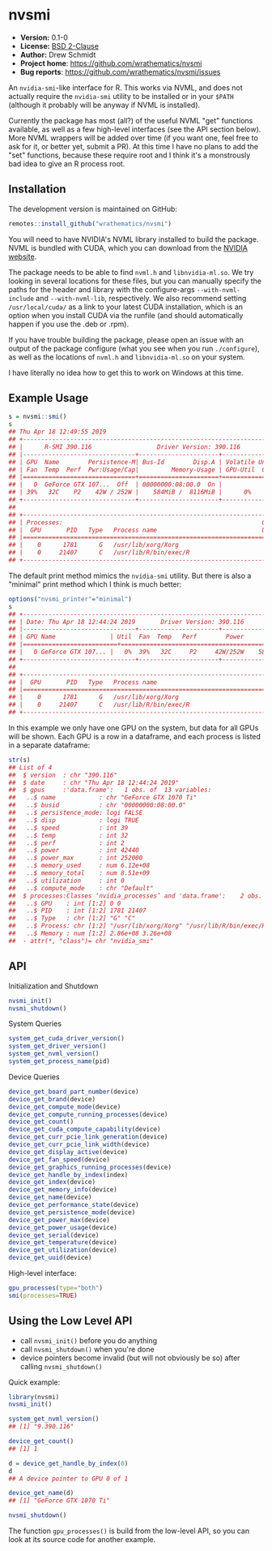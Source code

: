 # nvsmi

* **Version:** 0.1-0
* **License:** [BSD 2-Clause](http://opensource.org/licenses/BSD-2-Clause)
* **Author:** Drew Schmidt
* **Project home**: https://github.com/wrathematics/nvsmi
* **Bug reports**: https://github.com/wrathematics/nvsmi/issues


An `nvidia-smi`-like interface for R. This works via NVML, and does not actually require the `nvidia-smi` utility to be installed or in your `$PATH` (although it probably will be anyway if NVML is installed).

Currently the package has most (all?) of the useful NVML "get" functions available, as well as a few high-level interfaces (see the API section below). More NVML wrappers will be added over time (if you want one, feel free to ask for it, or better yet, submit a PR). At this time I have no plans to add the "set" functions, because these require root and I think it's a monstrously bad idea to give an R process root.



## Installation

The development version is maintained on GitHub:

```r
remotes::install_github("wrathematics/nvsmi")
```

You will need to have NVIDIA's NVML library installed to build the package. NVML is bundled with CUDA, which you can download from the [NVIDIA website](https://developer.nvidia.com/cuda-downloads).

The package needs to be able to find `nvml.h` and `libnvidia-ml.so`. We try looking in several locations for these files, but you can manually specify the paths for the header and library with the configure-args `--with-nvml-include` and `--with-nvml-lib`, respectively. We also recommend setting `/usr/local/cuda/` as a link to your latest CUDA installation, which is an option when you install CUDA via the runfile (and should automatically happen if you use the .deb or .rpm). 

If you have trouble building the package, please open an issue with an output of the package configure (what you see when you run `./configure`), as well as the locations of `nvml.h` and `libnvidia-ml.so` on your system.

I have literally no idea how to get this to work on Windows at this time.



## Example Usage

```r
s = nvsmi::smi()
s
## Thu Apr 18 12:49:55 2019 
## +-----------------------------------------------------------------------------+
## |      R-SMI 390.116                  Driver Version: 390.116                 |
## |-------------------------------+----------------------+----------------------+
## | GPU  Name        Persistence-M| Bus-Id        Disp.A | Volatile Uncorr. ECC |
## | Fan  Temp  Perf  Pwr:Usage/Cap|         Memory-Usage | GPU-Util  Compute M. |
## |===============================+======================+======================|
## |   0  GeForce GTX 107...  Off  | 00000000:08:00.0  On |
## | 39%   32C    P2    42W / 252W |    584MiB /  8116MiB |      0%      Default |
## +-------------------------------+----------------------+----------------------+
## 
## +-----------------------------------------------------------------------------+
## | Processes:                                                       GPU Memory |
## |  GPU       PID   Type   Process name                             Usage      |
## |=============================================================================|
## |    0      1781      G   /usr/lib/xorg/Xorg                           273MiB |
## |    0     21407      C   /usr/lib/R/bin/exec/R                        311MiB |
## +-----------------------------------------------------------------------------+
```

The default print method mimics the `nvidia-smi` utility. But there is also a "minimal" print method which I think is much better:

```r
options("nvsmi_printer"="minimal")
s
## +-----------------------------------------------------------------------------+
## | Date: Thu Apr 18 12:44:24 2019       Driver Version: 390.116                |
## |-------------------------------+----------------------+----------------------+
## | GPU Name               | Util  Fan  Temp   Perf        Power         Memory |
## |==========================+==================================================|
## |   0 GeForce GTX 107... |   0%  39%   32C     P2     42W/252W    584/8116MiB |
## +-------------------------------+----------------------+----------------------+
## 
## +-----------------------------------------------------------------------------+
## |  GPU       PID   Type   Process name                               Mem Used |
## |=============================================================================|
## |    0      1781      G   /usr/lib/xorg/Xorg                           273MiB |
## |    0     21407      C   /usr/lib/R/bin/exec/R                        311MiB |
## +-----------------------------------------------------------------------------+
```

In this example we only have one GPU on the system, but data for all GPUs will be shown. Each GPU is a row in a dataframe, and each process is listed in a separate dataframe:

```r
str(s)
## List of 4
##  $ version  : chr "390.116"
##  $ date     : chr "Thu Apr 18 12:44:24 2019"
##  $ gpus     :'data.frame':	1 obs. of  13 variables:
##   ..$ name            : chr "GeForce GTX 1070 Ti"
##   ..$ busid           : chr "00000000:08:00.0"
##   ..$ persistence_mode: logi FALSE
##   ..$ disp            : logi TRUE
##   ..$ speed           : int 39
##   ..$ temp            : int 32
##   ..$ perf            : int 2
##   ..$ power           : int 42440
##   ..$ power_max       : int 252000
##   ..$ memory_used     : num 6.12e+08
##   ..$ memory_total    : num 8.51e+09
##   ..$ utilization     : int 0
##   ..$ compute_mode    : chr "Default"
##  $ processes:Classes ‘nvidia_processes’ and 'data.frame':	2 obs. of  5 variables:
##   ..$ GPU    : int [1:2] 0 0
##   ..$ PID    : int [1:2] 1781 21407
##   ..$ Type   : chr [1:2] "G" "C"
##   ..$ Process: chr [1:2] "/usr/lib/xorg/Xorg" "/usr/lib/R/bin/exec/R"
##   ..$ Memory : num [1:2] 2.86e+08 3.26e+08
##  - attr(*, "class")= chr "nvidia_smi"
```



## API

Initialization and Shutdown

```r
nvsmi_init()
nvsmi_shutdown()
```

System Queries

```r
system_get_cuda_driver_version()
system_get_driver_version()
system_get_nvml_version()
system_get_process_name(pid)
```

Device Queries

```r
device_get_board_part_number(device)
device_get_brand(device)
device_get_compute_mode(device)
device_get_compute_running_processes(device)
device_get_count()
device_get_cuda_compute_capability(device)
device_get_curr_pcie_link_generation(device)
device_get_curr_pcie_link_width(device)
device_get_display_active(device)
device_get_fan_speed(device)
device_get_graphics_running_processes(device)
device_get_handle_by_index(index)
device_get_index(device)
device_get_memory_info(device)
device_get_name(device)
device_get_performance_state(device)
device_get_persistence_mode(device)
device_get_power_max(device)
device_get_power_usage(device)
device_get_serial(device)
device_get_temperature(device)
device_get_utilization(device)
device_get_uuid(device)
```

High-level interface:

```r
gpu_processes(type="both")
smi(processes=TRUE)
```



## Using the Low Level API

* call `nvsmi_init()` before you do anything
* call `nvsmi_shutdown()` when you're done
* device pointers become invalid (but will not obviously be so) after calling `nvsmi_shutdown()`

Quick example:

```r
library(nvsmi)
nvsmi_init()

system_get_nvml_version()
## [1] "9.390.116"

device_get_count()
## [1] 1

d = device_get_handle_by_index(0)
d
## A device pointer to GPU 0 of 1 

device_get_name(d)
## [1] "GeForce GTX 1070 Ti"

nvsmi_shutdown()
```

The function `gpu_processes()` is build from the low-level API, so you can look at its source code for another example.
